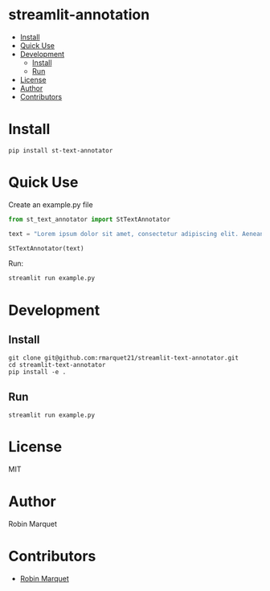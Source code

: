 <h1> streamlit-annotation </h1>

- [Install](#install)
- [Quick Use](#quick-use)
- [Development](#development)
  - [Install](#install-1)
  - [Run](#run)
- [License](#license)
- [Author](#author)
- [Contributors](#contributors)


# Install

```
pip install st-text-annotator
```

# Quick Use

Create an example.py file

```python
from st_text_annotator import StTextAnnotator

text = "Lorem ipsum dolor sit amet, consectetur adipiscing elit. Aenean et hendrerit orci. Praesent auctor malesuada lobortis. Suspendisse ac elit bibendum, congue tellus vel, ornare ipsum. Mauris at tellus in turpis aliquet cursus."

StTextAnnotator(text)
```

Run:

```
streamlit run example.py
```

# Development

## Install

```
git clone git@github.com:rmarquet21/streamlit-text-annotator.git
cd streamlit-text-annotator
pip install -e .
```

## Run

```
streamlit run example.py
```

# License

MIT

# Author

Robin Marquet

# Contributors

- [Robin Marquet](robin.marquet3@gmail.com)

